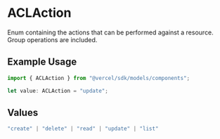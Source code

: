 # ACLAction

Enum containing the actions that can be performed against a resource. Group operations are included.

## Example Usage

```typescript
import { ACLAction } from "@vercel/sdk/models/components";

let value: ACLAction = "update";
```

## Values

```typescript
"create" | "delete" | "read" | "update" | "list"
```